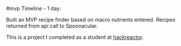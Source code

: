 #mvp
Timeline - 1 day:

Built an MVP recipe finder based on macro nutrients entered.  Recipes returned from api call to Spoonacular.

This is a project I completed as a student at [hackreactor](http://hackreactor.com).
